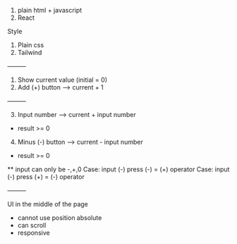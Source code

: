 1. plain html + javascript
2. React

Style
1. Plain css
2. Tailwind

———

1. Show current value (initial = 0)
2. Add (+) button —> current + 1

———

3. Input number —> current + input number
- result >= 0
4. Minus (-) button —> current - input number
- result >= 0

** input can only be -,+,0
Case: input (-) press (-) = (+) operator
Case: input (-) press (+) = (-) operator

———

UI in the middle of the page
- cannot use position absolute
- can scroll
- responsive

